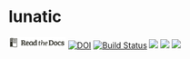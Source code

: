 # lunatic

<a href="http://menzies.us/lunatic"><img 
   height=20 src="/docs/assets/img/readthedocs.png"></a>
[![DOI](https://zenodo.org/badge/367550995.svg)](https://zenodo.org/badge/latestdoi/367550995)
[![Build Status](https://travis-ci.com/timm/lunatic.svg?branch=main)](https://travis-ci.com/timm/lunatic)
[![](https://img.shields.io/badge/language-moonscript,bash-orange)](https://moonscript.org/reference/)
![](https://img.shields.io/badge/purpose-ai%20,%20se-blueviolet)
[![](https://img.shields.io/badge/license-mit-lightgrey)](http://github.com/timm/lunatic/blob/main/LICENSE.md)
